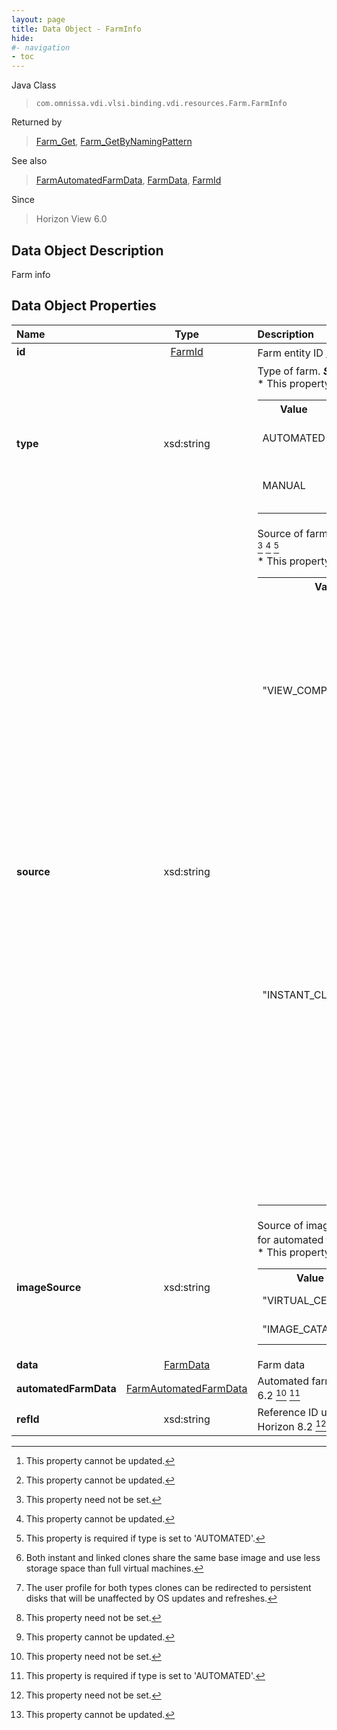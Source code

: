 ```yaml
---
layout: page
title: Data Object - FarmInfo
hide:
#- navigation
- toc
---
```






Java Class
> `com.omnissa.vdi.vlsi.binding.vdi.resources.Farm.FarmInfo`

Returned by
> [Farm_Get](vdi.resources.Farm.md#get), [Farm_GetByNamingPattern](vdi.resources.Farm.md#getByNamingPattern)

See also
> [FarmAutomatedFarmData](vdi.resources.Farm.AutomatedFarmData.md), [FarmData](vdi.resources.Farm.FarmData.md), [FarmId](vdi.entity.FarmId.md)

Since
> Horizon View 6.0


## Data Object Description

Farm info

## Data Object Properties

 Name | Type | Description
:---|:---:|:---
**id**| [FarmId](vdi.entity.FarmId.md)|  Farm entity ID [^2]
**type**|  xsd:string|  Type of farm.  **_Since_** Horizon View 6.2 [^2] <br>* This property will be one of:<br><table><tr><th>Value</th><th>Description</th></tr><tr><td>AUTOMATED</td><td>An automated farm creates RDS Servers cloned from a snapshot.</td></tr><tr><td>MANUAL</td><td>A manual farm allows selection and addition of existing RDS Servers to the farm.</td></tr></table>
**source**|  xsd:string|  Source of farm machines.  **_Since_** Horizon 7.1 [^1] [^2] [^29] <br>* This property will be one of:<br><table><tr><th>Value</th><th>Description</th></tr><tr><td>"VIEW_COMPOSER"</td><td>View composer linked clones managed as view RDS Servers. They share the same base image and use less storage space than full RDS Servers.</td></tr><tr><td>"INSTANT_CLONE_ENGINE"</td><td>Instant clone engine created 'instant clones' managed as view RDS Servers. Instant clone engine uses vmfork technology to create the instant clones, these clones take much less time for provisioning. Instant clones have many similarities to linked clones like :- [^109] [^110]. This option is only valid for Automated Farm.</td></tr></table>
**imageSource**|  xsd:string|  Source of image used in the farm. Applicable for automated farm.  **_Since_** Horizon 7.10 [^1] [^2] <br>* This property will be one of:<br><table><tr><th>Value</th><th>Description</th></tr><tr><td>"VIRTUAL_CENTER"</td><td>Image was created in virtual center.</td></tr><tr><td>"IMAGE_CATALOG"</td><td>Image was created in image catalog.</td></tr></table>
**data**| [FarmData](vdi.resources.Farm.FarmData.md)|  Farm data
**automatedFarmData**| [FarmAutomatedFarmData](vdi.resources.Farm.AutomatedFarmData.md)|  Automated farm data.  **_Since_** Horizon View 6.2 [^1] [^29]
**refId**|  xsd:string|  Reference ID used for this farm.  **_Since_** Horizon 8.2 [^1] [^2]


 


[^1]: This property need not be set.
[^2]: This property cannot be updated.
[^29]: This property is required if type is set to 'AUTOMATED'.
[^109]: Both instant and linked clones share the same base image and use less storage space than full virtual machines.
[^110]: The user profile for both types clones can be redirected to persistent disks that will be unaffected by OS updates and refreshes.